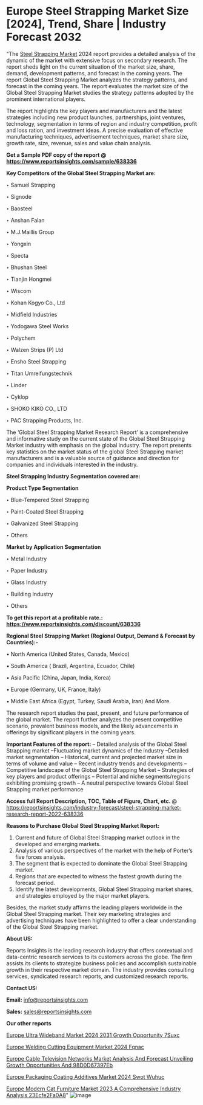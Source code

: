 # Europe Steel Strapping Market Size [2024], Trend, Share | Industry Forecast 2032

"The <a href=https://www.reportsinsights.com/sample/638336>Steel Strapping Market</a> 2024 report provides a detailed analysis of the dynamic of the market with extensive focus on secondary research. The report sheds light on the current situation of the market size, share, demand, development patterns, and forecast in the coming years. The report Global Steel Strapping Market analyzes the strategy patterns, and forecast in the coming years. The report evaluates the market size of the Global Steel Strapping Market studies the strategy patterns adopted by the prominent international players.

The report highlights the key players and manufacturers and the latest strategies including new product launches, partnerships, joint ventures, technology, segmentation in terms of region and industry competition, profit and loss ration, and investment ideas. A precise evaluation of effective manufacturing techniques, advertisement techniques, market share size, growth rate, size, revenue, sales and value chain analysis.

<strong>Get a Sample PDF copy of the report @ <a href=https://www.reportsinsights.com/sample/638336 style=color:#0000ff;>https://www.reportsinsights.com/sample/638336</a></strong>

<strong>Key Competitors of the Global Steel Strapping Market are:</strong>

‣ Samuel Strapping

‣ Signode

‣ Baosteel

‣ Anshan Falan

‣ M.J.Maillis Group

‣ Yongxin

‣ Specta

‣ Bhushan Steel

‣ Tianjin Hongmei

‣ Wiscom

‣ Kohan Kogyo Co., Ltd

‣ Midfield Industries

‣ Yodogawa Steel Works

‣ Polychem

‣ Walzen Strips (P) Ltd

‣ Ensho Steel Strapping

‣ Titan Umreifungstechnik

‣ Linder

‣ Cyklop

‣ SHOKO KIKO CO., LTD

‣ PAC Strapping Products, Inc.

The ‘Global Steel Strapping Market Research Report’ is a comprehensive and informative study on the current state of the Global Steel Strapping Market industry with emphasis on the global industry. The report presents key statistics on the market status of the global Steel Strapping market manufacturers and is a valuable source of guidance and direction for companies and individuals interested in the industry.

<strong>Steel Strapping Industry Segmentation covered are:</strong>

<strong>Product Type Segmentation</strong>

‣    Blue-Tempered Steel Strapping

‣ Paint-Coated Steel Strapping

‣ Galvanized Steel Strapping

‣ Others

<strong>Market by Application Segmentation</strong>

‣   Metal Industry

‣ Paper Industry

‣ Glass Industry

‣ Building Industry

‣ Others

<strong>To get this report at a profitable rate.: <a href=https://www.reportsinsights.com/discount/638336 style=color:#0000ff;>https://www.reportsinsights.com/discount/638336</a></strong>

<strong>Regional Steel Strapping Market (Regional Output, Demand &amp; Forecast by Countries):-</strong>

• North America (United States, Canada, Mexico)

• South America ( Brazil, Argentina, Ecuador, Chile)

• Asia Pacific (China, Japan, India, Korea)

• Europe (Germany, UK, France, Italy)

• Middle East Africa (Egypt, Turkey, Saudi Arabia, Iran) And More.

The research report studies the past, present, and future performance of the global market. The report further analyzes the present competitive scenario, prevalent business models, and the likely advancements in offerings by significant players in the coming years.

<strong>Important Features of the report:</strong>
– Detailed analysis of the Global Steel Strapping market
–Fluctuating market dynamics of the industry
–Detailed market segmentation
– Historical, current and projected market size in terms of volume and value
– Recent industry trends and developments
– Competitive landscape of the Global Steel Strapping Market
– Strategies of key players and product offerings
– Potential and niche segments/regions exhibiting promising growth
– A neutral perspective towards Global Steel Strapping market performance

<strong>Access full Report Description, TOC, Table of Figure, Chart, etc. </strong>@   <a href=https://reportsinsights.com/industry-forecast/steel-strapping-market-research-report-2022-638336 style=color:#0000ff;>https://reportsinsights.com/industry-forecast/steel-strapping-market-research-report-2022-638336</a>

<strong>Reasons to Purchase Global Steel Strapping Market Report:</strong>
1. Current and future of Global Steel Strapping market outlook in the developed and emerging markets.
2. Analysis of various perspectives of the market with the help of Porter’s five forces analysis.
3. The segment that is expected to dominate the Global Steel Strapping market.
4. Regions that are expected to witness the fastest growth during the forecast period.
5. Identify the latest developments, Global Steel Strapping market shares, and strategies employed by the major market players.

Besides, the market study affirms the leading players worldwide in the Global Steel Strapping market. Their key marketing strategies and advertising techniques have been highlighted to offer a clear understanding of the Global Steel Strapping market.

<strong><strong>About US</strong>:</strong>

Reports Insights is the leading research industry that offers contextual and data-centric research services to its customers across the globe. The firm assists its clients to strategize business policies and accomplish sustainable growth in their respective market domain. The industry provides consulting services, syndicated research reports, and customized research reports.

<strong>Contact US:</strong>

<p class=><b>Email:</b> <a href=mailto:info@reportsinsights.com>info@reportsinsights.com</a></p>
<p class=><b>Sales:</b> <a href=mailto:sales@reportsinsights.com>sales@reportsinsights.com</a></p>

<strong>Our other reports</strong>

<a href=https://www.linkedin.com/pulse/europe-ultra-wideband-market-2024-2031-growth-opportunity-7suxc/>Europe Ultra Wideband Market 2024 2031 Growth Opportunity 7Suxc</a>

<a href=https://www.linkedin.com/pulse/europe-welding-cutting-equipment-market-2024-fqnac/>Europe Welding Cutting Equipment Market 2024 Fqnac</a>

<a href=https://medium.com/@akitotamura255/europe-cable-television-networks-market-analysis-and-forecast-unveiling-growth-opportunities-and-98d0d67397eb>Europe Cable Television Networks Market Analysis And Forecast Unveiling Growth Opportunities And 98D0D67397Eb</a>

<a href=https://www.linkedin.com/pulse/europe-packaging-coating-additives-market-2024-swot-wuhuc/>Europe Packaging Coating Additives Market 2024 Swot Wuhuc</a>

<a href=https://medium.com/@singhaakesh50/europe-modern-cat-furniture-market-2023-a-comprehensive-industry-analysis-23ecfe2fa0a8>Europe Modern Cat Furniture Market 2023 A Comprehensive Industry Analysis 23Ecfe2Fa0A8</a>"
![image](https://github.com/ahaan12367/RIMarket24/assets/158471582/62501347-9760-4364-96c7-852f256557c3)
